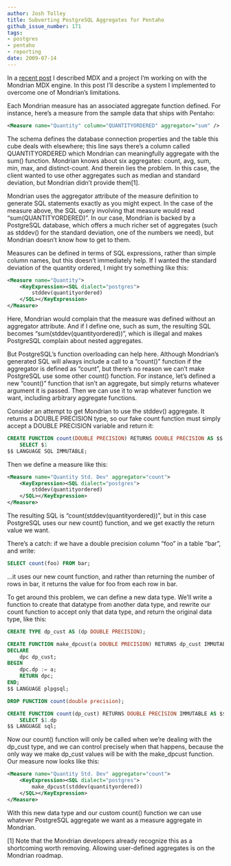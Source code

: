 ```yaml
---
author: Josh Tolley
title: Subverting PostgreSQL Aggregates for Pentaho
github_issue_number: 171
tags:
- postgres
- pentaho
- reporting
date: 2009-07-14
---
```


In a [recent post](/blog/2009/07/mdx) I described MDX and a project I’m working on with the Mondrian MDX engine. In this post I’ll describe a system I implemented to overcome one of Mondrian’s limitations.

Each Mondrian measure has an associated aggregate function defined. For instance, here’s a measure from the sample data that ships with Pentaho:

```xml
<Measure name="Quantity" column="QUANTITYORDERED" aggregator="sum" />
```

The schema defines the database connection properties and the table this cube deals with elsewhere; this line says there’s a column called QUANTITYORDERED which Mondrian can meaningfully aggregate with the sum() function. Mondrian knows about six aggregates: count, avg, sum, min, max, and distinct-count. And therein lies the problem. In this case, the client wanted to use other aggregates such as median and standard deviation, but Mondrian didn’t provide them[1].

Mondrian uses the aggregator attribute of the measure definition to generate SQL statements exactly as you might expect. In the case of the measure above, the SQL query involving that measure would read “sum(QUANTITYORDERED)”. In our case, Mondrian is backed by a PostgreSQL database, which offers a much richer set of aggregates (such as stddev() for the standard deviation, one of the numbers we need), but Mondrian doesn’t know how to get to them.

Measures can be defined in terms of SQL expressions, rather than simple column names, but this doesn’t immediately help. If I wanted the standard deviation of the quantity ordered, I might try something like this:

```xml
<Measure name="Quantity">
    <KeyExpression><SQL dialect="postgres">
        stddev(quantityordered)
    </SQL></KeyExpression>
</Measure>
```

Here, Mondrian would complain that the measure was defined without an aggregator attribute. And if I define one, such as sum, the resulting SQL becomes “sum(stddev(quantityordered))”, which is illegal and makes PostgreSQL complain about nested aggregates.

But PostgreSQL’s function overloading can help here. Although Mondrian’s generated SQL will always include a call to a “count()” function if the aggregator is defined as “count”, but there’s no reason we can’t make PostgreSQL use some other count() function. For instance, let’s defined a new “count()” function that isn’t an aggregate, but simply returns whatever argument it is passed. Then we can use it to wrap whatever function we want, including arbitrary aggregate functions.

Consider an attempt to get Mondrian to use the stddev() aggregate. It returns a DOUBLE PRECISION type, so our fake count function must simply accept a DOUBLE PRECISION variable and return it:

```sql
CREATE FUNCTION count(DOUBLE PRECISION) RETURNS DOUBLE PRECISION AS $$
    SELECT $1
$$ LANGUAGE SQL IMMUTABLE;
```

Then we define a measure like this:

```xml
<Measure name="Quantity Std. Dev" aggregator="count">
    <KeyExpression><SQL dialect="postgres">
        stddev(quantityordered)
    </SQL></KeyExpression>
</Measure>
```

The resulting SQL is “count(stddev(quantityordered))”, but in this case PostgreSQL uses our new count() function, and we get exactly the return value we want.

There’s a catch: if we have a double precision column “foo” in a table “bar”, and write:

```sql
SELECT count(foo) FROM bar;
```

...it uses our new count function, and rather than returning the number of rows in bar, it returns the value for foo from each row in bar.

To get around this problem, we can define a new data type. We’ll write a function to create that datatype from another data type, and rewrite our count function to accept only that data type, and return the original data type, like this:

```sql
CREATE TYPE dp_cust AS (dp DOUBLE PRECISION);

CREATE FUNCTION make_dpcust(a DOUBLE PRECISION) RETURNS dp_cust IMMUTABLE AS $$
DECLARE
    dpc dp_cust;
BEGIN
    dpc.dp := a;
    RETURN dpc;
END;
$$ LANGUAGE plpgsql;

DROP FUNCTION count(double precision);

CREATE FUNCTION count(dp_cust) RETURNS DOUBLE PRECISION IMMUTABLE AS $$
    SELECT $1.dp
$$ LANGUAGE sql;
```

Now our count() function will only be called when we’re dealing with the dp_cust type, and we can control precisely when that happens, because the only way we make dp_cust values will be with the make_dpcust function. Our measure now looks like this:

```xml
<Measure name="Quantity Std. Dev" aggregator="count">
    <KeyExpression><SQL dialect="postgres">
        make_dpcust(stddev(quantityordered))
    </SQL></KeyExpression>
</Measure>
```

With this new data type and our custom count() function we can use whatever PostgreSQL aggregate we want as a measure aggregate in Mondrian.

[1] Note that the Mondrian developers already recognize this as a shortcoming worth removing. Allowing user-defined aggregates is on the Mondrian roadmap.
